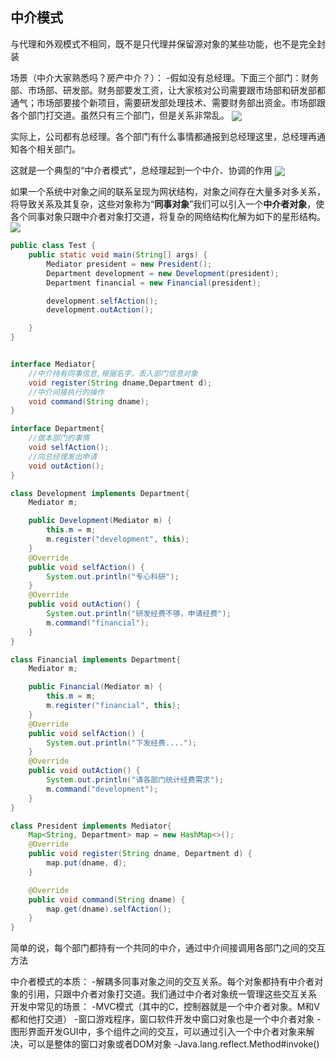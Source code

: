 ## 中介模式

与代理和外观模式不相同，既不是只代理并保留源对象的某些功能，也不是完全封装

场景（中介大家熟悉吗？房产中介？）：
-假如没有总经理。下面三个部门：财务部、市场部、研发部。财务部要发工资，让大家核对公司需要跟市场部和研发部都通气；市场部要接个新项目，需要研发部处理技术、需要财务部出资金。市场部跟各个部门打交道。虽然只有三个部门，但是关系非常乱。
<img src="https://gitee.com/zero049/MyNoteImages/raw/master/Annotation 2019-12-08 193110.png"  div align=center />


实际上，公司都有总经理。各个部门有什么事情都通报到总经理这里，总经理再通知各个相关部门。

这就是一个典型的“中介者模式"，总经理起到一个中介、协调的作用
<img src="https://gitee.com/zero049/MyNoteImages/raw/master/Annotation 2019-12-08 193023.png"  div align=center />

如果一个系统中对象之间的联系呈现为网状结构，对象之间存在大量多对多关系，将导致关系及其复杂，这些对象称为“**同事对象**”我们可以引入一个**中介者对象**，使各个同事对象只跟中介者对象打交道，将复杂的网络结构化解为如下的星形结构。
<img src="https://gitee.com/zero049/MyNoteImages/raw/master/Annotation 2019-12-08 193841.png"  div align=center />

```java
public class Test {
    public static void main(String[] args) {
        Mediator president = new President();
        Department development = new Development(president);
        Department financial = new Financial(president);

        development.selfAction();
        development.outAction();

    }
}


interface Mediator{
    //中介持有同事信息,根据名字，丢入部门信息对象
    void register(String dname,Department d);
    //中介间接执行的操作
    void command(String dname);
}

interface Department{
    //做本部门的事情
    void selfAction();
    //向总经理发出申请
    void outAction();
}

class Development implements Department{
    Mediator m;

    public Development(Mediator m) {
        this.m = m;
        m.register("development", this);
    }
    @Override
    public void selfAction() {
        System.out.println("专心科研");
    }
    @Override
    public void outAction() {
        System.out.println("研发经费不够，申请经费");
        m.command("financial");
    }
}

class Financial implements Department{
    Mediator m;

    public Financial(Mediator m) {
        this.m = m;
        m.register("financial", this);
    }
    @Override
    public void selfAction() {
        System.out.println("下发经费....");
    }
    @Override
    public void outAction() {
        System.out.println("请各部门统计经费需求");
        m.command("development");
    }
}

class President implements Mediator{
    Map<String, Department> map = new HashMap<>();
    @Override
    public void register(String dname, Department d) {
        map.put(dname, d);
    }

    @Override
    public void command(String dname) {
        map.get(dname).selfAction();
    }
}
```
简单的说，每个部门都持有一个共同的中介，通过中介间接调用各部门之间的交互方法

中介者模式的本质：
-解耦多同事对象之间的交互关系。每个对象都持有中介者对象的引用，只跟中介者对象打交道。我们通过中介者对象统一管理这些交互关系
开发中常见的场景：
-MVC模式（其中的C，控制器就是一个中介者对象。M和V都和他打交道）
-窗口游戏程序，窗口软件开发中窗口对象也是一个中介者对象
-图形界面开发GUI中，多个组件之间的交互，可以通过引入一个中介者对象来解决，可以是整体的窗口对象或者DOM对象
-Java.lang.reflect.Method#invoke()